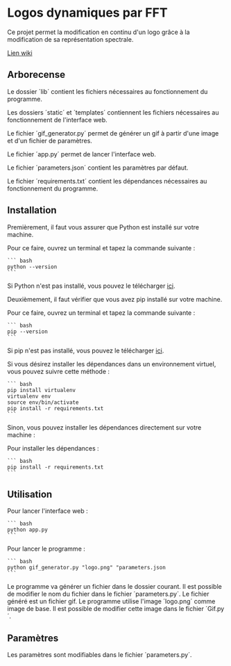 # Logos dynamiques par FFT

Ce projet permet la modification en continu d'un logo grâce à la modification de sa représentation spectrale.

[Lien wiki](https://gitlab-etu.ing.he-arc.ch/isc/2022-23/niveau-3/3281.1-projet-p3-sa-il/214/logos-dynamiques-par-fft/-/wikis/home)

## Arborecense

Le dossier ´lib´ contient les fichiers nécessaires au fonctionnement du programme.

Les dossiers ´static´ et ´templates´ contiennent les fichiers nécessaires au fonctionnement de l'interface web.

Le fichier ´gif_generator.py´ permet de générer un gif à partir d'une image et d'un fichier de paramètres.

Le fichier ´app.py´ permet de lancer l'interface web.

Le fichier ´parameters.json´ contient les paramètres par défaut.

Le fichier ´requirements.txt´ contient les dépendances nécessaires au fonctionnement du programme.

## Installation

Premièrement, il faut vous assurer que Python est installé sur votre machine.

Pour ce faire, ouvrez un terminal et tapez la commande suivante :

    ``` bash
    python --version
    ```

Si Python n'est pas installé, vous pouvez le télécharger [ici](https://www.python.org/downloads/).

Deuxièmement, il faut vérifier que vous avez pip installé sur votre machine.

Pour ce faire, ouvrez un terminal et tapez la commande suivante :

    ``` bash
    pip --version
    ```

Si pip n'est pas installé, vous pouvez le télécharger [ici](https://pip.pypa.io/en/stable/installation/).

Si vous désirez installer les dépendances dans un environnement virtuel, vous pouvez suivre cette méthode :

    ``` bash
    pip install virtualenv
    virtualenv env
    source env/bin/activate
    pip install -r requirements.txt
    ```

Sinon, vous pouvez installer les dépendances directement sur votre machine :

Pour installer les dépendances :

    ``` bash
    pip install -r requirements.txt
    ```

## Utilisation

Pour lancer l'interface web :

    ``` bash
    python app.py
    ```

Pour lancer le programme :

    ``` bash
    python gif_generator.py "logo.png" "parameters.json
    ```

Le programme va générer un fichier dans le dossier courant. Il est possible de modifier le nom du fichier dans le fichier ´parameters.py´. Le fichier généré est un fichier gif. Le programme utilise l'image ´logo.png´ comme image de base. Il est possible de modifier cette image dans le fichier ´Gif.py´.

## Paramètres

Les paramètres sont modifiables dans le fichier ´parameters.py´.
